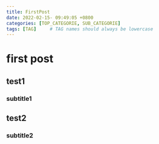 ```yaml
---
title: FirstPost
date: 2022-02-15- 09:49:05 +0800
categories: [TOP_CATEGORIE, SUB_CATEGORIE]
tags: [TAG]     # TAG names should always be lowercase
---
```



# first post

## test1
### subtitle1

## test2
### subtitle2
